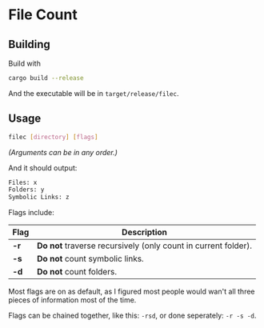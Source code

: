# File Count

## Building

Build with
```bash
cargo build --release
```
And the executable will be in `target/release/filec`.

## Usage

```bash
filec [directory] [flags]
```
*(Arguments can be in any order.)*

And it should output:
```bash
Files: x
Folders: y
Symbolic Links: z
```

Flags include:

Flag | Description
--- | ---
**-r** | **Do not** traverse recursively (only count in current folder).
**-s** | **Do not** count symbolic links.
**-d** | **Do not** count folders.


Most flags are on as default, as I figured most people would wan't all three pieces of information most of the time.

Flags can be chained together, like this: `-rsd`, or done seperately: `-r -s -d`.